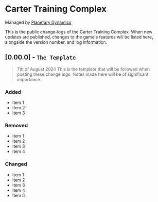 # Carter Training Complex
Managed by [Planetary Dynamics]("https://www.roblox.com/groups/13177644/Planetary-Dynamics#!/about")

This is the public change-logs of the Carter Training Complex. When new updates are published, changes to the game's features will be listed here, alongside the version number, and log information.

## [0.00.0] - `The Template`
> 7th of August 2024
This is the template that will be followed when posting these change logs. Notes made here will be of significant importance.
### Added
- Item 1
- Item 2
- Item 3
### Removed
- Item 1
- Item 2
- Item 3
- Item 4
### Changed
- Item 1
- Item 2
- Item 3
- Item 4
- Item 5
